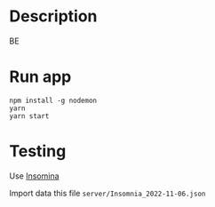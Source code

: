 # Description

BE

# Run app

```
npm install -g nodemon
yarn
yarn start
```

# Testing

Use [Insomina](https://insomnia.rest/)

Import data this file `server/Insomnia_2022-11-06.json`
